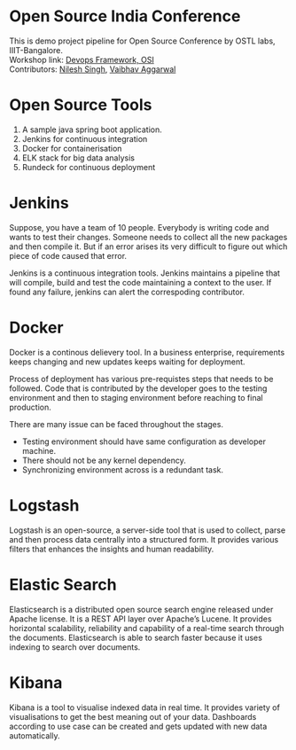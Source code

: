 # Open Source India Conference
This is demo project pipeline for Open Source Conference by OSTL labs, IIIT-Bangalore.</br>
Workshop link: [Devops Framework, OSI](https://www.opensourceindia.in/devops-framework-in-practice/) </br>
Contributors: [Nilesh Singh](https://github.com/nileshsingh067), [Vaibhav Aggarwal](https://github.com/Alakazam03)


# Open Source Tools 
1. A sample java spring boot application.
2. Jenkins for continuous integration
3. Docker for containerisation
4. ELK stack for big data analysis
5. Rundeck for continuous deployment

# Jenkins
Suppose, you have a team of 10 people. Everybody is writing code and wants to test their changes. Someone needs to collect all the new packages and then compile it. But if an error arises its very difficult to figure out which piece of code caused that error.</br>

Jenkins is a continuous integration tools. Jenkins maintains a pipeline that will compile, build and test the code maintaining a context to the user. If found any failure, jenkins can alert the correspoding contributor.

# Docker
Docker is a continous delievery tool. 
In a business enterprise, requirements keeps changing and new updates keeps waiting for deployment.

Process of deployment has various pre-requistes steps that needs to be followed. Code that is contributed by the developer goes to the testing environment and then to staging environment before reaching to final production.

There are many issue can be faced throughout the stages.
* Testing environment should have same configuration as developer machine.
* There should not be any kernel dependency.
* Synchronizing environment across is a redundant task.


# Logstash
Logstash is an open-source, a server-side tool that is used to collect, parse and then process data centrally into a structured form. It provides various filters that enhances the insights and human readability.



# Elastic Search 
Elasticsearch is a distributed open source search engine released under Apache license. It is a REST API layer over Apache’s Lucene. It provides horizontal scalability, reliability and capability of a real-time search through the documents. Elasticsearch is able to search faster because it uses indexing to search over documents.


# Kibana 
Kibana is a tool to visualise indexed data in real time. It provides variety of visualisations to get the best meaning out of your data. Dashboards according to use case can be created  and gets updated with new data automatically. 

